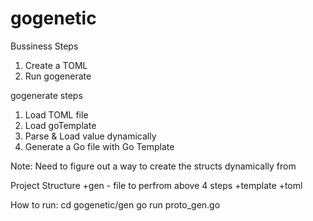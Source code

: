 # gogenetic

Bussiness Steps
1. Create a TOML 
2. Run gogenerate


gogenerate steps
1. Load TOML file
2. Load goTemplate
3. Parse & Load value dynamically
3. Generate a Go file with Go Template

Note:
Need to figure out a way to create the structs dynamically from 

Project Structure
    +gen - file to perfrom above 4 steps
    +template 
    +toml


How to run:
cd gogenetic/gen
go run proto_gen.go

